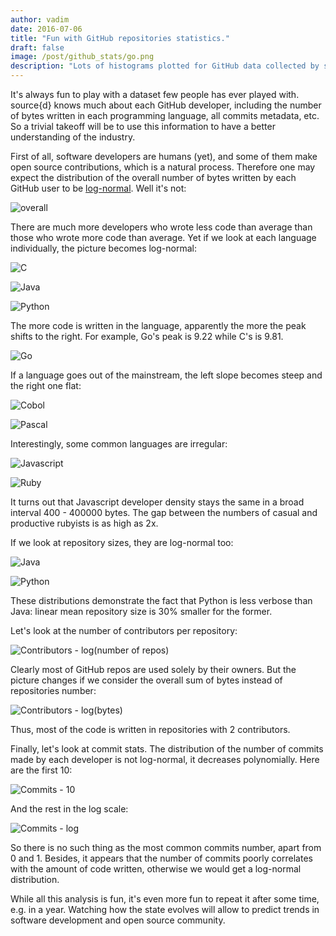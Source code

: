 ```yaml
--- 
author: vadim
date: 2016-07-06
title: "Fun with GitHub repositories statistics." 
draft: false 
image: /post/github_stats/go.png
description: "Lots of histograms plotted for GitHub data collected by source{d}." 
---
```


It's always fun to play with a dataset few people has ever played with.
source{d} knows much about each GitHub developer, including the number of
bytes written in each programming language, all commits metadata, etc.
So a trivial takeoff will be to use this information to have a better
understanding of the industry.

First of all, software developers are humans (yet), and some of them
make open source contributions, which is a natural process. Therefore one
may expect the distribution of the overall number of bytes written by
each GitHub user to be [log-normal](https://en.wikipedia.org/wiki/Log-normal_distribution).
Well it's not:

![overall](/post/github_stats/overall.png)

There are much more developers who wrote less code than average than
those who wrote more code than average. 
Yet if we look at each language individually, the picture becomes log-normal:

![C](/post/github_stats/c.png)

![Java](/post/github_stats/java.png)

![Python](/post/github_stats/python.png)

The more code is written in the language, apparently the more the peak
shifts to the right. For example, Go's peak is 9.22 while C's is 9.81.

![Go](/post/github_stats/go.png)

If a language goes out of the mainstream, the left slope becomes steep and
the right one flat:

![Cobol](/post/github_stats/cobol.png)

![Pascal](/post/github_stats/pascal.png)

Interestingly, some common languages are irregular:

![Javascript](/post/github_stats/js.png)

![Ruby](/post/github_stats/ruby.png)

It turns out that Javascript developer density stays the same in a broad interval
400 - 400000 bytes. The gap between the numbers of casual and productive
rubyists is as high as 2x.

If we look at repository sizes, they are log-normal too:

![Java](/post/github_stats/repo_java.png)

![Python](/post/github_stats/repo_python.png)

These distributions demonstrate the fact that Python is less verbose than
Java: linear mean repository size is 30% smaller for the former.

Let's look at the number of contributors per repository:

![Contributors - log(number of repos)](/post/github_stats/contrib_number.png)

Clearly most of GitHub repos are used solely by their owners. But the
picture changes if we consider the overall sum of bytes instead of
repositories number:

![Contributors - log(bytes)](/post/github_stats/contrib_bytes.png)

Thus, most of the code is written in repositories with 2 contributors.

Finally, let's look at commit stats. The distribution of the number of commits
made by each developer is not log-normal, it decreases polynomially.
Here are the first 10:

![Commits - 10](/post/github_stats/commits_10.png)

And the rest in the log scale:

![Commits - log](/post/github_stats/commits_log.png)

So there is no such thing as the most common commits number, apart from 0 and 1.
Besides, it appears that the number of commits poorly correlates with the
amount of code written, otherwise we would get a log-normal distribution.

While all this analysis is fun, it's even more fun to repeat it after
some time, e.g. in a year. Watching how the state evolves will allow to
predict trends in software development and open source community.